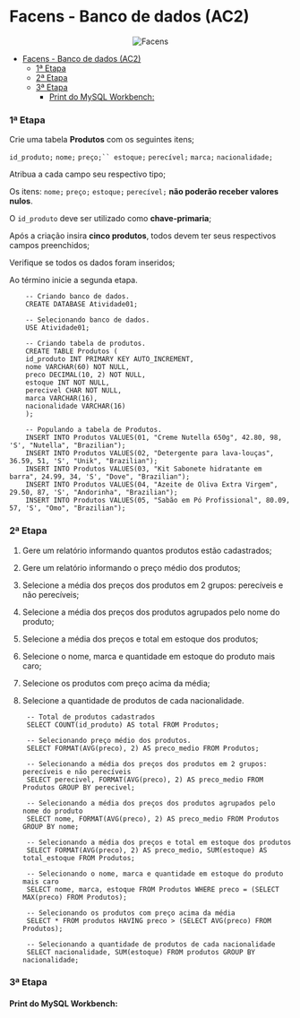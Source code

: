 # Facens - Banco de dados (AC2)

<div align="center">
	
![Facens](https://mlogu6g7z5ex.i.optimole.com/cb:RF8R~518a6/w:500/h:159/q:90/ig:avif/https://facens.br/wp-content/uploads/2021/03/logo-f-b.png)

</div>

- [Facens - Banco de dados (AC2)](#facens---banco-de-dados-ac2)
    - [1ª Etapa](#1ª-etapa)
    - [2ª Etapa](#2ª-etapa)
    - [3ª Etapa](#3ª-etapa)
      - [Print do MySQL Workbench:](#print-do-mysql-workbench)

### 1ª Etapa

Crie uma tabela **Produtos** com os seguintes itens; 

`id_produto;` `nome;` `preço;`` estoque;` `perecível;` `marca;` `nacionalidade;`

Atribua a cada campo seu respectivo tipo;

Os itens: `nome;` `preço;` `estoque;` `perecível;` **não poderão receber valores nulos**.

O `id_produto` deve ser utilizado como **chave-primaria**;

Após a criação insira **cinco produtos**, todos devem ter seus respectivos campos
preenchidos;

Verifique se todos os dados foram inseridos;

Ao término inicie a segunda etapa.

        -- Criando banco de dados.
        CREATE DATABASE Atividade01;

        -- Selecionando banco de dados.
        USE Atividade01;

        -- Criando tabela de produtos.
        CREATE TABLE Produtos (
        id_produto INT PRIMARY KEY AUTO_INCREMENT,
        nome VARCHAR(60) NOT NULL,
        preco DECIMAL(10, 2) NOT NULL,
        estoque INT NOT NULL,
        perecivel CHAR NOT NULL,
        marca VARCHAR(16),
        nacionalidade VARCHAR(16)
        );

        -- Populando a tabela de Produtos.
        INSERT INTO Produtos VALUES(01, "Creme Nutella 650g", 42.80, 98, 'S', "Nutella", "Brazilian");
        INSERT INTO Produtos VALUES(02, "Detergente para lava-louças", 36.59, 51, 'S', "Unik", "Brazilian");
        INSERT INTO Produtos VALUES(03, "Kit Sabonete hidratante em barra", 24.99, 34, 'S', "Dove", "Brazilian");
        INSERT INTO Produtos VALUES(04, "Azeite de Oliva Extra Virgem", 29.50, 87, 'S', "Andorinha", "Brazilian");
        INSERT INTO Produtos VALUES(05, "Sabão em Pó Profissional", 80.09, 57, 'S', "Omo", "Brazilian");

### 2ª Etapa

1. Gere um relatório informando quantos produtos estão cadastrados;

2. Gere um relatório informando o preço médio dos produtos;

3. Selecione a média dos preços dos produtos em 2 grupos: perecíveis e não perecíveis;

4. Selecione a média dos preços dos produtos agrupados pelo nome do produto;

5. Selecione a média dos preços e total em estoque dos produtos;

6. Selecione o nome, marca e quantidade em estoque do produto mais caro;

7. Selecione os produtos com preço acima da média;

8. Selecione a quantidade de produtos de cada nacionalidade.
   
        -- Total de produtos cadastrados
        SELECT COUNT(id_produto) AS total FROM Produtos;

        -- Selecionando preço médio dos produtos.
        SELECT FORMAT(AVG(preco), 2) AS preco_medio FROM Produtos;

        -- Selecionando a média dos preços dos produtos em 2 grupos: perecíveis e não perecíveis
        SELECT perecivel, FORMAT(AVG(preco), 2) AS preco_medio FROM Produtos GROUP BY perecivel;

        -- Selecionando a média dos preços dos produtos agrupados pelo nome do produto
        SELECT nome, FORMAT(AVG(preco), 2) AS preco_medio FROM Produtos GROUP BY nome;

        -- Selecionando a média dos preços e total em estoque dos produtos
        SELECT FORMAT(AVG(preco), 2) AS preco_medio, SUM(estoque) AS total_estoque FROM Produtos;

        -- Selecionando o nome, marca e quantidade em estoque do produto mais caro
        SELECT nome, marca, estoque FROM Produtos WHERE preco = (SELECT MAX(preco) FROM Produtos);

        -- Selecionando os produtos com preço acima da média
        SELECT * FROM produtos HAVING preco > (SELECT AVG(preco) FROM Produtos);

        -- Selecionando a quantidade de produtos de cada nacionalidade
        SELECT nacionalidade, SUM(estoque) FROM produtos GROUP BY nacionalidade;

### 3ª Etapa

#### Print do MySQL Workbench:


